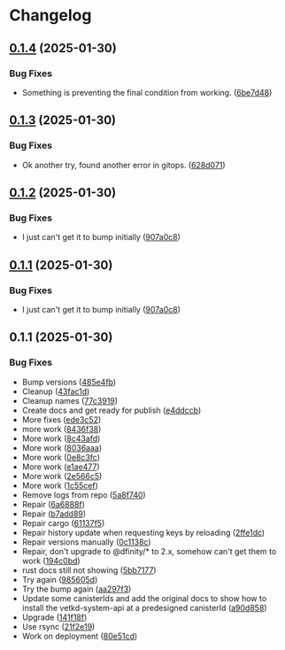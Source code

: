 # Changelog

## [0.1.4](https://github.com/shipstone-labs/vetkd-utils/compare/ic-vetkd-notes-v0.1.3...ic-vetkd-notes-v0.1.4) (2025-01-30)


### Bug Fixes

* Something is preventing the final condition from working. ([6be7d48](https://github.com/shipstone-labs/vetkd-utils/commit/6be7d48166fbb1e655c73f0fe4ffebda37f946ce))

## [0.1.3](https://github.com/shipstone-labs/vetkd-utils/compare/ic-vetkd-notes-v0.1.2...ic-vetkd-notes-v0.1.3) (2025-01-30)


### Bug Fixes

* Ok another try, found another error in gitops. ([628d071](https://github.com/shipstone-labs/vetkd-utils/commit/628d071d8ab94f3fb8cbed0c21f3c73a60cb01ab))

## [0.1.2](https://github.com/shipstone-labs/vetkd-utils/compare/ic-vetkd-notes-v0.1.1...ic-vetkd-notes-v0.1.2) (2025-01-30)


### Bug Fixes

* I just can't get it to bump initially ([907a0c8](https://github.com/shipstone-labs/vetkd-utils/commit/907a0c8bb1c5f66376d71a6f1070fba8c26c5cf1))

## [0.1.1](https://github.com/shipstone-labs/vetkd-utils/compare/ic-vetkd-notes-v0.1.1...ic-vetkd-notes-v0.1.1) (2025-01-30)


### Bug Fixes

* I just can't get it to bump initially ([907a0c8](https://github.com/shipstone-labs/vetkd-utils/commit/907a0c8bb1c5f66376d71a6f1070fba8c26c5cf1))

## 0.1.1 (2025-01-30)


### Bug Fixes

* Bump versions ([485e4fb](https://github.com/shipstone-labs/vetkd-utils/commit/485e4fb195a20c6a21b085b272be8daec836c661))
* Cleanup ([43fac1d](https://github.com/shipstone-labs/vetkd-utils/commit/43fac1de75f32faef84f7bfc8375d24f5bfdc196))
* Cleanup names ([77c3919](https://github.com/shipstone-labs/vetkd-utils/commit/77c39196758e9e0c5d61ae35569752122be5eeef))
* Create docs and get ready for publish ([e4ddccb](https://github.com/shipstone-labs/vetkd-utils/commit/e4ddccb055a9072421e98a8ba91bc27369dece29))
* More fixes ([ede3c52](https://github.com/shipstone-labs/vetkd-utils/commit/ede3c520efef89041fb1bec3d2b24c95521702c6))
* more work ([8436f38](https://github.com/shipstone-labs/vetkd-utils/commit/8436f3889846ea63ff636d9c580dcbd8dc43914c))
* More work ([8c43afd](https://github.com/shipstone-labs/vetkd-utils/commit/8c43afdeb5329bf8a2eae29985506b938e1c35f3))
* More work ([8036aaa](https://github.com/shipstone-labs/vetkd-utils/commit/8036aaa7e350b1361b57c89a24b575a58dd81dc7))
* More work ([0e8c3fc](https://github.com/shipstone-labs/vetkd-utils/commit/0e8c3fc8592a30c1fee54d4fd82a7de05f030ad6))
* More work ([e1ae477](https://github.com/shipstone-labs/vetkd-utils/commit/e1ae477e5e8f17ba65ac6e39875a68af1bf22ebb))
* More work ([2e566c5](https://github.com/shipstone-labs/vetkd-utils/commit/2e566c50e34265d0bf33b92f2e5e6508cd2b4926))
* More work ([1c55cef](https://github.com/shipstone-labs/vetkd-utils/commit/1c55cef2f2d81eeebfa5af798caae03eb9e69d63))
* Remove logs from repo ([5a8f740](https://github.com/shipstone-labs/vetkd-utils/commit/5a8f7408be0f87350bda03c6adbf04d651f96c75))
* Repair ([6a6888f](https://github.com/shipstone-labs/vetkd-utils/commit/6a6888fa9bf7c023fb441b932d78d2d4e2a30e8d))
* Repair ([b7add89](https://github.com/shipstone-labs/vetkd-utils/commit/b7add8990805c8c9d9f6c6a9ca41527a69f365bd))
* Repair cargo ([61137f5](https://github.com/shipstone-labs/vetkd-utils/commit/61137f53e622e7516ee4eb4c8ab334e6dff41a4c))
* Repair history update when requesting keys by reloading ([2ffe1dc](https://github.com/shipstone-labs/vetkd-utils/commit/2ffe1dc64dd188d5d7c232b2c590d76d8739c34d))
* Repair versions manually ([0c1138c](https://github.com/shipstone-labs/vetkd-utils/commit/0c1138c7c415255a41d64f498b629329e6f7a2f3))
* Repair, don't upgrade to @dfinity/* to 2.x, somehow can't get them to work ([194c0bd](https://github.com/shipstone-labs/vetkd-utils/commit/194c0bdaff63b93464cb5ad83234dfcc38f26169))
* rust docs still not showing ([5bb7177](https://github.com/shipstone-labs/vetkd-utils/commit/5bb7177018f80160baee1dc6162d27e39451fa7f))
* Try again ([985605d](https://github.com/shipstone-labs/vetkd-utils/commit/985605dd0c0d7fe2b1a5742bc5f7fe2e05b0a057))
* Try the bump again ([aa297f3](https://github.com/shipstone-labs/vetkd-utils/commit/aa297f311222899d8807cf612e727c64370012c3))
* Update some canisterIds and add the original docs to show how to install the vetkd-system-api at a predesigned canisterId ([a90d858](https://github.com/shipstone-labs/vetkd-utils/commit/a90d85842f2f461da542f1be615524a518ea198d))
* Upgrade ([141f18f](https://github.com/shipstone-labs/vetkd-utils/commit/141f18f0d0e8b696fc092e344e1b7cfc7ac6c6b6))
* Use rsync ([21f2e19](https://github.com/shipstone-labs/vetkd-utils/commit/21f2e1980af622485aa67dda99c1a2229b486f14))
* Work on deployment ([80e51cd](https://github.com/shipstone-labs/vetkd-utils/commit/80e51cddfeba50a178a8a5d0354fafeff1e0ede8))
